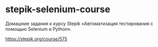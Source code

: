 # stepik-selenium-course
Домашние задания к курсу Stepik «Автоматизация тестирования с помощью Selenium и Python».

https://stepik.org/course/575
